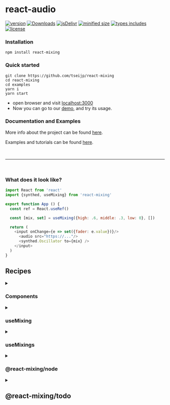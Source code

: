 # react-audio

[![ version ](
    https://img.shields.io/npm/v/react-mixing)](
    https://npmjs.com/package/react-mixing)
[![ Downloads ](
    https://img.shields.io/npm/dm/react-mixing.svg)](
    https://npmjs.com/package/react-mixing)
[![ jsDelivr ](
    https://badgen.net/jsdelivr/hits/npm/react-mixing)](
    https://www.jsdelivr.com/package/npm/react-mixing)
[![ minified size ](
    https://badgen.net/bundlephobia/minzip/react-mixing)](
    https://bundlephobia.com/result?p=react-mixing@latest)
[![ types includes ](
    https://badgen.net/npm/types/react-mixing)](
    https://www.npmjs.com/package/react-mixing)
[![ license ](
    https://badgen.net/npm/license/react-mixing)](
    https://www.npmjs.com/package/react-mixing)

### Installation

```shell
npm install react-mixing
```

### Quick started

```shell
git clone https://github.com/tseijp/react-mixing
cd react-mixing
cd examples
yarn i
yarn start
```

- open browser and visit [localhost:3000](http://localhost:3000)
- Now you can go to our [demo](http://tsei.jp/rmix), and try its usage.


### Documentation and Examples

More info about the project can be found [here](https://tsei.jp/rmix/docs/intro.md).

Examples and tutorials can be found [here](https://tsei.jp/rmix/examples/intro.md).

<br/>
<hr/>
</br/>


### What does it look like?

```js
import React from 'react'
import {synthed, useMixing} from 'react-mixing'

export function App () {
  const ref = React.useRef()

  const [mix, set] = useMixing({high: .6, middle: .3, low: 0}, [])

  return (
    <input onChange={e => set({fader: e.value})}/>
      <audio src="https://..."/>
      <synthed.Oscillator to={mix} />
    </input>
  )
}
```

## Recipes

<details>
<summary>

### Components

</summary>

```js
const [toggle, set] = useState(1)
const handle = () => set(p => Number(!p))
render (
  <synthed.Oscillator>
    <Mixing immediate={toggle}>
      {value =>
        <a.button onClick={handle}>
          {value}
        </a.button>
      }
    </Mixing>
  </synthed.Oscillator>
)
```

</details>



<details>
<summary>

### useMixing

</summary>


```js
import {synthed, useMixing} from 'react-mixing'
```

```js
const [mix, set] = useMixing({high: .6, middle: .3, low: 0}, [])

render (
  <synthed.Oscillator to={mix}>
    <input onChange={e => set({fader: e.value})}/>
  </synthed.Oscillator>
)
```

</details>

<details>
<summary>

### useMixings

</summary>

```js
import {synthed, useMixings} from 'react-mixing'
const [mixs, set] = useMixings(2, i => ({high: i*.6, mid: i*.3, low: i}))

render ({mixs.map(mix =>
  <synthed.Oscillator from={mix}>
)})
```

</details>

<details>
<summary>

### @react-mixing/node

</summary>

```js
import s from 'react-mixing'

const [toggle, set] = useState(false)

render (
  <button onClick={() => set(p => !p)}>
    {toggle? 'Stop': 'Start'}
    <s.Oscillator immediate>
      <s.Filter row={0} mid={.5}/>
        <s.Gain value={toggle} destination>
      </s.Filter>
    </s.Oscillator>
  </button>
)
```

</details>

<details>
<summary>

## @react-mixing/todo

</summary>

### with React Spring

```js
render (
  <synthed.Oscillator>
    <Mixing>
      {value =>
        <animated.div>{value}</animated.div>
      }
    </Mixing>
  </synthed.Oscillator>
)
```

### MixingContext && useMixingContext

```js
function Element (props) {
  const [{value}] = useMixingContext()
  return (
    <animated.div>{value}</animated.div>
  )
}

render (
  <synthed.Oscillator>
    <MixingContext>
      {[...Array(100).keys()].map(key =>
        <Element key={key}/>
      )}
    </MixingContext>
  <synthed.Oscillator>
)
```

### Mixing from Web Speech API

```js
const Input = synthed.Speech`HELLO WORLD`

render (
  <Input lang='ja'>
    {({value}) =>
      <animated.div>{value}</animated.div>
    }
  </Input>
)
```

###  SynthWorklet

```js
const Noise = synthed(props => ({process (inputs, outputs, parameters) {
    const output = outputs[0];
    for (let channel = 0; channel < output.length; ++channel) {
        const outputChannel = output[channel];
        for (let i = 0; i < outputChannel.length; ++i)
            outputChannel[i] = 2 * (Math.random() - 0.5)
    }
    return true;
}}))

render (
  <Noise destination/>
)
```

